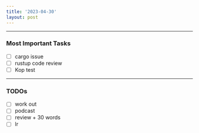 ```yaml
---
title: '2023-04-30'
layout: post
---
```


---

### Most Important Tasks

- [ ] cargo issue
- [ ] rustup code review
- [ ] Kop test

---

### TODOs

- [ ] work out
- [ ] podcast
- [ ] review + 30 words
- [ ] lr
